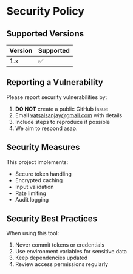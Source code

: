 # Security Policy

## Supported Versions

| Version | Supported          |
| ------- | ------------------ |
| 1.x   | ✅ |

## Reporting a Vulnerability

Please report security vulnerabilities by:

1. **DO NOT** create a public GitHub issue
2. Email vatsalsanjay@gmail.com with details
3. Include steps to reproduce if possible
4. We aim to respond asap.

## Security Measures

This project implements:
- Secure token handling
- Encrypted caching
- Input validation
- Rate limiting
- Audit logging

## Security Best Practices

When using this tool:
1. Never commit tokens or credentials
2. Use environment variables for sensitive data
3. Keep dependencies updated
4. Review access permissions regularly 